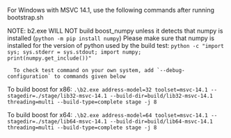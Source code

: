 For Windows with MSVC 14.1, use the following commands after running bootstrap.sh

NOTE: b2.exe WILL NOT build boost_numpy unless it detects that numpy is installed (`python -m pip install numpy`)
	  Please make sure that numpy is installed for the version of python used by the build test:
	  `python -c "import sys; sys.stderr = sys.stdout; import numpy; print(numpy.get_include())"`
	  
	  To check test command on your own system, add `--debug-configuration` to commands given below
	  

To build boost for x86:
`.\b2.exe address-model=32 toolset=msvc-14.1 --stagedir=./stage/lib32-msvc-14.1 --build-dir=build/lib32-msvc-14.1 threading=multi --build-type=complete stage -j 8`

To build boost for x64:
`.\b2.exe address-model=64 toolset=msvc-14.1 --stagedir=./stage/lib64-msvc-14.1 --build-dir=build/lib64-msvc-14.1 threading=multi --build-type=complete stage -j 8`
